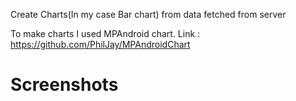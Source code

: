 Create Charts(In my case Bar chart) from data fetched from server

To make charts I used MPAndroid chart.
Link : https://github.com/PhilJay/MPAndroidChart

# Screenshots 
